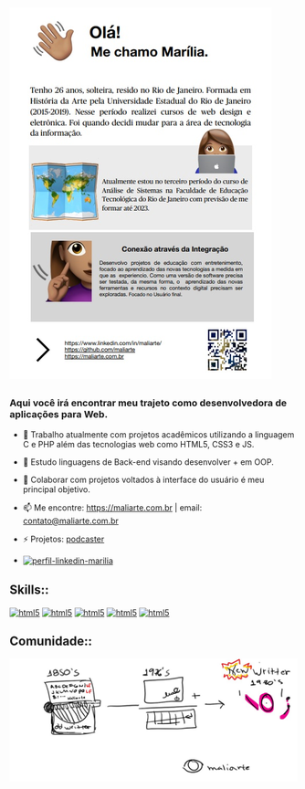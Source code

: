 
![](https://github.com/Maliarte/images/blob/master/apresentacao-marilia-2021.jpg)
##
### Aqui você irá encontrar meu trajeto como desenvolvedora de aplicações para Web.
- 🔭 Trabalho atualmente com projetos acadêmicos utilizando a linguagem C e PHP além das tecnologias web como HTML5, CSS3 e JS.
- 🌱 Estudo linguagens de Back-end visando desenvolver + em OOP.
- 👯 Colaborar com projetos voltados à interface do usuário é meu principal objetivo.

- 📫 Me encontre: https://maliarte.com.br  | email: contato@maliarte.com.br

- ⚡ Projetos: [podcaster](https://open.spotify.com/show/5oUpz8eFeHEEbwX5pGBBKS)

* <a href="https://br.linkedin.com/in/maliarte" target="_blank"> <img align="center" alt="perfil-linkedin-marilia" height="100" width="100" src="https://cdn.jsdelivr.net/gh/devicons/devicon/icons/linkedin/linkedin-original-wordmark.svg" style="max-widht:100%;"></a>


## Skills::

<a href="https://github.com/Maliarte/Aplicacao-Web"><img align="center" alt="html5" height="30" width="30" src="https://cdn.jsdelivr.net/gh/devicons/devicon/icons/html5/html5-original.svg" style="max-widht:100%;"></a>
 <a href="https://github.com/Maliarte/Aplicacao-Web"><img align="center" alt="html5" height="30" width="30" src="https://cdn.jsdelivr.net/gh/devicons/devicon/icons/css3/css3-original.svg" style="max-widht:100%;"></a>
<a href="https://github.com/Maliarte/PrograminC"><img align="center" alt="html5" height="30" width="30" src="https://cdn.jsdelivr.net/gh/devicons/devicon/icons/c/c-original.svg" /></a>
 <a href="https://github.com/Maliarte/PHP"><img align="center" alt="html5" height="50" width="50" src="https://cdn.jsdelivr.net/gh/devicons/devicon/icons/php/php-original.svg" style="max-widht:100%;"></a>
 <a href="https://github.com/Maliarte/Aplicacao-Web"><img align="center" alt="html5" height="30" width="30" src="https://cdn.jsdelivr.net/gh/devicons/devicon/icons/javascript/javascript-plain.svg" style="max-widht:100%;"></a>
  
  ## Comunidade::
  [![Watch the video](https://github.com/Maliarte/images/blob/master/new-writter-maliarte.jpg)](https://youtu.be/N_CcGV1vxBY)
  
